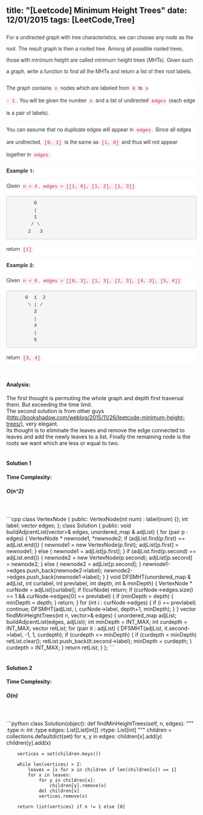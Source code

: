 title: "[Leetcode] Minimum Height Trees"
date: 12/01/2015
tags: [LeetCode,Tree]
---

<div style="-webkit-text-stroke-width: 0px; background-color: white; box-sizing: border-box; color: #333333; font-family: 'Helvetica Neue', Helvetica, Arial, sans-serif; font-size: 14px; font-style: normal; font-variant: normal; font-weight: normal; letter-spacing: normal; line-height: 30px; margin: 0px 0px 10px; orphans: auto; text-align: start; text-indent: 0px; text-transform: none; white-space: normal; widows: 1; word-spacing: 0px;">
For a undirected graph with tree characteristics, we can choose any node as the root. The result graph is then a rooted tree. Among all possible rooted trees, those with minimum height are called minimum height trees (MHTs). Given such a graph, write a function to find all the MHTs and return a list of their root labels.</div>
<div style="-webkit-text-stroke-width: 0px; background-color: white; box-sizing: border-box; color: #333333; font-family: 'Helvetica Neue', Helvetica, Arial, sans-serif; font-size: 14px; font-style: normal; font-variant: normal; font-weight: normal; letter-spacing: normal; line-height: 30px; margin: 0px 0px 10px; orphans: auto; text-align: start; text-indent: 0px; text-transform: none; white-space: normal; widows: 1; word-spacing: 0px;">

The graph contains<span class="Apple-converted-space">&nbsp;</span><code style="background-color: #f9f2f4; border-radius: 4px; box-sizing: border-box; color: #c7254e; font-family: Menlo, Monaco, Consolas, 'Courier New', monospace; font-size: 12.6px; padding: 2px 4px;">n</code><span class="Apple-converted-space">&nbsp;</span>nodes which are labeled from<span class="Apple-converted-space">&nbsp;</span><code style="background-color: #f9f2f4; border-radius: 4px; box-sizing: border-box; color: #c7254e; font-family: Menlo, Monaco, Consolas, 'Courier New', monospace; font-size: 12.6px; padding: 2px 4px;">0</code><span class="Apple-converted-space">&nbsp;</span>to<span class="Apple-converted-space">&nbsp;</span><code style="background-color: #f9f2f4; border-radius: 4px; box-sizing: border-box; color: #c7254e; font-family: Menlo, Monaco, Consolas, 'Courier New', monospace; font-size: 12.6px; padding: 2px 4px;">n - 1</code>. You will be given the number<span class="Apple-converted-space">&nbsp;</span><code style="background-color: #f9f2f4; border-radius: 4px; box-sizing: border-box; color: #c7254e; font-family: Menlo, Monaco, Consolas, 'Courier New', monospace; font-size: 12.6px; padding: 2px 4px;">n</code><span class="Apple-converted-space">&nbsp;</span>and a list of undirected<span class="Apple-converted-space">&nbsp;</span><code style="background-color: #f9f2f4; border-radius: 4px; box-sizing: border-box; color: #c7254e; font-family: Menlo, Monaco, Consolas, 'Courier New', monospace; font-size: 12.6px; padding: 2px 4px;">edges</code><span class="Apple-converted-space">&nbsp;</span>(each edge is a pair of labels).</div>
<div style="-webkit-text-stroke-width: 0px; background-color: white; box-sizing: border-box; color: #333333; font-family: 'Helvetica Neue', Helvetica, Arial, sans-serif; font-size: 14px; font-style: normal; font-variant: normal; font-weight: normal; letter-spacing: normal; line-height: 30px; margin: 0px 0px 10px; orphans: auto; text-align: start; text-indent: 0px; text-transform: none; white-space: normal; widows: 1; word-spacing: 0px;">
You can assume that no duplicate edges will appear in<span class="Apple-converted-space">&nbsp;</span><code style="background-color: #f9f2f4; border-radius: 4px; box-sizing: border-box; color: #c7254e; font-family: Menlo, Monaco, Consolas, 'Courier New', monospace; font-size: 12.6px; padding: 2px 4px;">edges</code>. Since all edges are undirected,<span class="Apple-converted-space">&nbsp;</span><code style="background-color: #f9f2f4; border-radius: 4px; box-sizing: border-box; color: #c7254e; font-family: Menlo, Monaco, Consolas, 'Courier New', monospace; font-size: 12.6px; padding: 2px 4px;">[0, 1]</code><span class="Apple-converted-space">&nbsp;</span>is the same as<span class="Apple-converted-space">&nbsp;</span><code style="background-color: #f9f2f4; border-radius: 4px; box-sizing: border-box; color: #c7254e; font-family: Menlo, Monaco, Consolas, 'Courier New', monospace; font-size: 12.6px; padding: 2px 4px;">[1, 0]</code><span class="Apple-converted-space">&nbsp;</span>and thus will not appear together in<span class="Apple-converted-space">&nbsp;</span><code style="background-color: #f9f2f4; border-radius: 4px; box-sizing: border-box; color: #c7254e; font-family: Menlo, Monaco, Consolas, 'Courier New', monospace; font-size: 12.6px; padding: 2px 4px;">edges</code>.</div>
<div style="-webkit-text-stroke-width: 0px; background-color: white; box-sizing: border-box; color: #333333; font-family: 'Helvetica Neue', Helvetica, Arial, sans-serif; font-size: 14px; font-style: normal; font-variant: normal; font-weight: normal; letter-spacing: normal; line-height: 30px; margin: 0px 0px 10px; orphans: auto; text-align: start; text-indent: 0px; text-transform: none; white-space: normal; widows: 1; word-spacing: 0px;">
<b style="box-sizing: border-box; font-weight: 700;">Example 1:</b></div>
<div style="-webkit-text-stroke-width: 0px; background-color: white; box-sizing: border-box; color: #333333; font-family: 'Helvetica Neue', Helvetica, Arial, sans-serif; font-size: 14px; font-style: normal; font-variant: normal; font-weight: normal; letter-spacing: normal; line-height: 30px; margin: 0px 0px 10px; orphans: auto; text-align: start; text-indent: 0px; text-transform: none; white-space: normal; widows: 1; word-spacing: 0px;">
Given<span class="Apple-converted-space">&nbsp;</span><code style="background-color: #f9f2f4; border-radius: 4px; box-sizing: border-box; color: #c7254e; font-family: Menlo, Monaco, Consolas, 'Courier New', monospace; font-size: 12.6px; padding: 2px 4px;">n = 4</code>,<span class="Apple-converted-space">&nbsp;</span><code style="background-color: #f9f2f4; border-radius: 4px; box-sizing: border-box; color: #c7254e; font-family: Menlo, Monaco, Consolas, 'Courier New', monospace; font-size: 12.6px; padding: 2px 4px;">edges = [[1, 0], [1, 2], [1, 3]]</code></div>
<pre style="-webkit-text-stroke-width: 0px; background-color: whitesmoke; border-radius: 4px; border: 1px solid rgb(204, 204, 204); box-sizing: border-box; color: #333333; display: block; font-family: Menlo, Monaco, Consolas, 'Courier New', monospace; font-size: 13px; font-style: normal; font-variant: normal; font-weight: normal; letter-spacing: normal; line-height: 1.42857; margin: 0px 0px 10px; orphans: auto; overflow: auto; padding: 9.5px; text-align: start; text-indent: 0px; text-transform: none; widows: 1; word-break: break-all; word-spacing: 0px; word-wrap: break-word;">        0
        |
        1
       / \
      2   3
</pre>
<div style="-webkit-text-stroke-width: 0px; background-color: white; box-sizing: border-box; color: #333333; font-family: 'Helvetica Neue', Helvetica, Arial, sans-serif; font-size: 14px; font-style: normal; font-variant: normal; font-weight: normal; letter-spacing: normal; line-height: 30px; margin: 0px 0px 10px; orphans: auto; text-align: start; text-indent: 0px; text-transform: none; white-space: normal; widows: 1; word-spacing: 0px;">
return<span class="Apple-converted-space">&nbsp;</span><code style="background-color: #f9f2f4; border-radius: 4px; box-sizing: border-box; color: #c7254e; font-family: Menlo, Monaco, Consolas, 'Courier New', monospace; font-size: 12.6px; padding: 2px 4px;">[1]</code></div>
<div style="-webkit-text-stroke-width: 0px; background-color: white; box-sizing: border-box; color: #333333; font-family: 'Helvetica Neue', Helvetica, Arial, sans-serif; font-size: 14px; font-style: normal; font-variant: normal; font-weight: normal; letter-spacing: normal; line-height: 30px; margin: 0px 0px 10px; orphans: auto; text-align: start; text-indent: 0px; text-transform: none; white-space: normal; widows: 1; word-spacing: 0px;">
<b style="box-sizing: border-box; font-weight: 700;">Example 2:</b></div>
<div style="-webkit-text-stroke-width: 0px; background-color: white; box-sizing: border-box; color: #333333; font-family: 'Helvetica Neue', Helvetica, Arial, sans-serif; font-size: 14px; font-style: normal; font-variant: normal; font-weight: normal; letter-spacing: normal; line-height: 30px; margin: 0px 0px 10px; orphans: auto; text-align: start; text-indent: 0px; text-transform: none; white-space: normal; widows: 1; word-spacing: 0px;">
Given<span class="Apple-converted-space">&nbsp;</span><code style="background-color: #f9f2f4; border-radius: 4px; box-sizing: border-box; color: #c7254e; font-family: Menlo, Monaco, Consolas, 'Courier New', monospace; font-size: 12.6px; padding: 2px 4px;">n = 6</code>,<span class="Apple-converted-space">&nbsp;</span><code style="background-color: #f9f2f4; border-radius: 4px; box-sizing: border-box; color: #c7254e; font-family: Menlo, Monaco, Consolas, 'Courier New', monospace; font-size: 12.6px; padding: 2px 4px;">edges = [[0, 3], [1, 3], [2, 3], [4, 3], [5, 4]]</code></div>
<pre style="-webkit-text-stroke-width: 0px; background-color: whitesmoke; border-radius: 4px; border: 1px solid rgb(204, 204, 204); box-sizing: border-box; color: #333333; display: block; font-family: Menlo, Monaco, Consolas, 'Courier New', monospace; font-size: 13px; font-style: normal; font-variant: normal; font-weight: normal; letter-spacing: normal; line-height: 1.42857; margin: 0px 0px 10px; orphans: auto; overflow: auto; padding: 9.5px; text-align: start; text-indent: 0px; text-transform: none; widows: 1; word-break: break-all; word-spacing: 0px; word-wrap: break-word;">     0  1  2
      \ | /
        3
        |
        4
        |
        5
</pre>
<div style="-webkit-text-stroke-width: 0px; background-color: white; box-sizing: border-box; color: #333333; font-family: 'Helvetica Neue', Helvetica, Arial, sans-serif; font-size: 14px; font-style: normal; font-variant: normal; font-weight: normal; letter-spacing: normal; line-height: 30px; margin: 0px 0px 10px; orphans: auto; text-align: start; text-indent: 0px; text-transform: none; white-space: normal; widows: 1; word-spacing: 0px;">
return<span class="Apple-converted-space">&nbsp;</span><code style="background-color: #f9f2f4; border-radius: 4px; box-sizing: border-box; color: #c7254e; font-family: Menlo, Monaco, Consolas, 'Courier New', monospace; font-size: 12.6px; padding: 2px 4px;">[3, 4]</code></div>
<br />
<h4>
Analysis:</h4>
The first thought is permuting the whole graph and depth first traversal them. But exceeding the time limit.<br />
The second solution is from other guys (<a href="http://bookshadow.com/weblog/2015/11/26/leetcode-minimum-height-trees/">http://bookshadow.com/weblog/2015/11/26/leetcode-minimum-height-trees/</a>), very elegant.<br />
Its thought is to eliminate the leaves and remove the edge connected to leaves and add the newly leaves to a list. Finally the remaining node is the roots we want which are less or equal to two.<br />
<br />
<h4>
Solution 1 </h4>
<h4>
Time Complexity:</h4>
<h5>O(n^2)</h5><br />
<br />
```cpp
 class VertexNode {  
 public:  
      VertexNode(int num) : label(num) {};  
      int label;  
      vector<int> edges;  
 };  
 class Solution {  
 public:  
      void buildAdjcentList(vector<pair<int, int>>& edges, unordered_map<int, VertexNode*> & adjList)  
      {  
           for (pair<int, int> p : edges)  
           {  
                VertexNode * newnode1, *newnode2;  
                if (adjList.find(p.first) == adjList.end())  
                {  
                     newnode1 = new VertexNode(p.first);  
                     adjList[p.first] = newnode1;  
                }  
                else  
                {  
                     newnode1 = adjList[p.first];  
                }  
                if (adjList.find(p.second) == adjList.end())  
                {  
                     newnode2 = new VertexNode(p.second);  
                     adjList[p.second] = newnode2;  
                }  
                else  
                {  
                     newnode2 = adjList[p.second];  
                }  
                newnode1->edges.push_back(newnode2->label);  
                newnode2->edges.push_back(newnode1->label);  
           }  
      }  
      void DFSMHT(unordered_map<int, VertexNode*> & adjList, int curlabel, int prevlabel, int depth, int & minDepth)  
      {  
           VertexNode * curNode = adjList[curlabel];  
           if (!curNode) return;  
           if (curNode->edges.size() == 1 && curNode->edges[0] == prevlabel)  
           {  
                if (minDepth > depth)  
                {  
                     minDepth = depth;  
                }  
                return;  
           }  
           for (int i : curNode->edges)  
           {  
             if (i == prevlabel) continue;  
                DFSMHT(adjList, i, curNode->label, depth+1, minDepth);  
           }  
      }  
   vector<int> findMinHeightTrees(int n, vector<pair<int, int>>& edges) {  
        unordered_map<int, VertexNode*> adjList;  
        buildAdjcentList(edges, adjList);  
        int minDepth = INT_MAX;  
        int curdepth = INT_MAX;  
        vector<int> retList;  
        for (pair<int, VertexNode*> it : adjList)  
        {  
             DFSMHT(adjList, it.second->label, -1, 1, curdepth);  
             if (curdepth <= minDepth)  
             {  
                  if (curdepth < minDepth)  
                       retList.clear();  
                  retList.push_back(it.second->label);  
                  minDepth = curdepth;  
             }  
             curdepth = INT_MAX;  
        }  
        return retList;  
   }  
 };  
```
<br />
<br />
<h4>
Solution 2</h4>
<h4>
Time Complexity:</h4>
<h5>O(n)</h5>
<br />
<br />
```python
class Solution(object):
    def findMinHeightTrees(self, n, edges):
        """
        :type n: int
        :type edges: List[List[int]]
        :rtype: List[int]
        """
        children = collections.defaultdict(set)
        for x, y in edges:
        	children[x].add(y)
        	children[y].add(x)

        vertices = set(children.keys())

        while len(vertices) > 2:
        	leaves = [x for x in children if len(children[x]) == 1]
        	for x in leaves:
        		for y in children[x]:
        			children[y].remove(x)
        		del children[x]
        		vertices.remove(x)

        return list(vertices) if n != 1 else [0]
```

